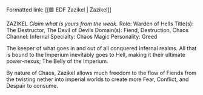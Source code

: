 Formatted link: [[🟩 EDF Zazikel | Zazikel]]

ZAZIKEL _Claim what is yours from the weak._ Role: Warden of Hells Title(s): The Destructor, The Devil of Devils Domain(s): Fiend, Destruction, Chaos Channel: Infernal Specialty: Chaos Magic Personality: Greed

The keeper of what goes in and out of all conquered Infernal realms. All that is bound to the Imperium inevitably goes to Hell, making it their ultimate power-nexus; The Belly of the Imperium.

By nature of Chaos, Zazikel allows much freedom to the flow of Fiends from the twisting nether into imperial worlds to create more Fear, Conflict, and Despair to consume.